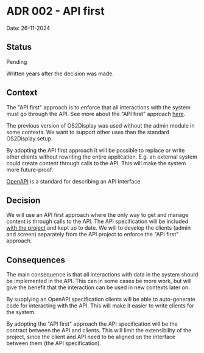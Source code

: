# ADR 002 - API first

Date: 26-11-2024

## Status

Pending

Written years after the decision was made.

## Context

The "API first" approach is to enforce that all interactions with the system must go through the API.
See more about the "API first" approach [here](https://swagger.io/resources/articles/adopting-an-api-first-approach/).

The previous version of OS2Display was used without the admin module in some contexts.
We want to support other uses than the standard OS2Display setup.

By adopting the API first approach it will be possible to replace or write other clients without rewriting the entire
application. E.g. an external system could create content through calls to the API.
This will make the system more future-proof.

[OpenAPI](https://www.openapis.org/) is a standard for describing an API interface.

## Decision

We will use an API first approach where the only way to get and manage content is through calls to the API.
The API specification will be included [with the project](../../public/api-spec-v2.json) and kept up to date.
We will to develop the clients (admin and screen) separately from the API project to enforce the "API first" approach.

## Consequences

The main consequence is that all interactions with data in the system should be implemented in the API.
This can in some cases be more work, but will give the benefit that the interaction can be used in new contexts later
on.

By supplying an OpenAPI specification clients will be able to auto-generate code for interacting with the API.
This will make it easier to write clients for the system.

By adopting the "API first" approach the API specification will be the contract between the API and clients.
This will limit the extensibility of the project, since the client and API need to be aligned on the interface
between them (the API specification).
